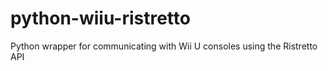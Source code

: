 # python-wiiu-ristretto
Python wrapper for communicating with Wii U consoles using the Ristretto API

